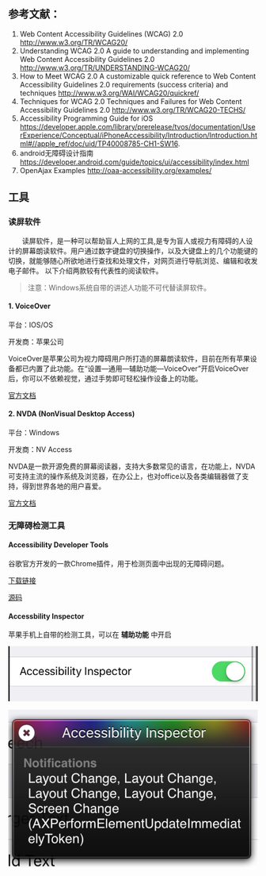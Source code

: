 ## 参考文献：
1. Web Content Accessibility Guidelines (WCAG) 2.0 http://www.w3.org/TR/WCAG20/
2. Understanding WCAG 2.0 A guide to understanding and implementing Web Content Accessibility Guidelines 2.0  http://www.w3.org/TR/UNDERSTANDING-WCAG20/
3. How to Meet WCAG 2.0 A customizable quick reference to Web Content Accessibility Guidelines 2.0 requirements (success criteria) and techniques
http://www.w3.org/WAI/WCAG20/quickref/
4. Techniques for WCAG 2.0 Techniques and Failures for Web Content Accessibility Guidelines 2.0
http://www.w3.org/TR/WCAG20-TECHS/
5. Accessibility Programming Guide for iOS https://developer.apple.com/library/prerelease/tvos/documentation/UserExperience/Conceptual/iPhoneAccessibility/Introduction/Introduction.html#//apple_ref/doc/uid/TP40008785-CH1-SW16. 
6. android无障碍设计指南 https://developer.android.com/guide/topics/ui/accessibility/index.html
7. OpenAjax Examples http://oaa-accessibility.org/examples/

## 工具
### 读屏软件
　　读屏软件，是一种可以帮助盲人上网的工具,是专为盲人或视力有障碍的人设计的屏幕朗读软件。用户通过数字键盘的切换操作，以及大键盘上的几个功能键的切换，就能够随心所欲地进行查找和处理文件，对网页进行导航浏览、编辑和收发电子邮件。
以下介绍两款较有代表性的阅读软件。
> 注意：Windows系统自带的讲述人功能不可代替读屏软件。

#### 1. VoiceOver
平台：IOS/OS

开发商：苹果公司

VoiceOver是苹果公司为视力障碍用户所打造的屏幕朗读软件，目前在所有苹果设备都已内置了此功能。在“设置—通用—辅助功能—VoiceOver”开启VoiceOver后，你可以不依赖视觉，通过手势即可轻松操作设备上的功能。

[官方文档](https://developer.apple.com/library/prerelease/tvos/documentation/UserExperience/Conceptual/iPhoneAccessibility/Accessibility_on_iPhone/Accessibility_on_iPhone.html#//apple_ref/doc/uid/TP40008785-CH100-SW3)

#### 2. NVDA (NonVisual Desktop Access)
平台：Windows

开发商：NV Access

NVDA是一款开源免费的屏幕阅读器，支持大多数常见的语言，在功能上，NVDA可支持主流的操作系统及浏览器，在办公上，也对office以及各类编辑器做了支持，得到世界各地的用户喜爱。

[官方文档](http://www.nvda-project.org/)


### 无障碍检测工具
#### Accessibility Developer Tools
谷歌官方开发的一款Chrome插件，用于检测页面中出现的无障碍问题。

[下载链接](https://chrome.google.com/webstore/detail/accessibility-developer-t/fpkknkljclfencbdbgkenhalefipecmb)

[源码](https://github.com/GoogleChrome/accessibility-developer-tools)

#### Accessbility Inspector
苹果手机上自带的检测工具，可以在 **辅助功能** 中开启

![Accessbility Switch](accessSwitch.png)

![Accessbility Inspector](accessInspector.png)
